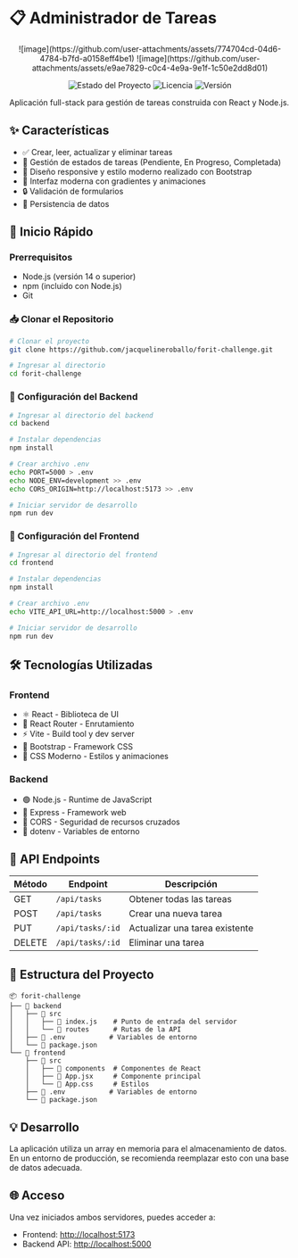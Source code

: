 # 📋 Administrador de Tareas

<div align="center">
![image](https://github.com/user-attachments/assets/774704cd-04d6-4784-b7fd-a0158eff4be1)
![image](https://github.com/user-attachments/assets/e9ae7829-c0c4-4e9a-9e1f-1c50e2dd8d01)

![Estado del Proyecto](https://img.shields.io/badge/estado-activo-brightgreen)
![Licencia](https://img.shields.io/badge/licencia-MIT-blue)
![Versión](https://img.shields.io/badge/versión-1.0.0-orange)

</div>

Aplicación full-stack para gestión de tareas construida con React y Node.js.

## ✨ Características

- ✅ Crear, leer, actualizar y eliminar tareas
- 🔄 Gestión de estados de tareas (Pendiente, En Progreso, Completada)
- 📱 Diseño responsive y estilo moderno realizado con Bootstrap
- 🎨 Interfaz moderna con gradientes y animaciones
- 🔒 Validación de formularios
- 💾 Persistencia de datos

## 🚀 Inicio Rápido

### Prerrequisitos

- Node.js (versión 14 o superior)
- npm (incluido con Node.js)
- Git

### 📥 Clonar el Repositorio

```bash
# Clonar el proyecto
git clone https://github.com/jacquelineroballo/forit-challenge.git

# Ingresar al directorio
cd forit-challenge
```

### 🔧 Configuración del Backend

```bash
# Ingresar al directorio del backend
cd backend

# Instalar dependencias
npm install

# Crear archivo .env
echo PORT=5000 > .env
echo NODE_ENV=development >> .env
echo CORS_ORIGIN=http://localhost:5173 >> .env

# Iniciar servidor de desarrollo
npm run dev
```

### 🎨 Configuración del Frontend

```bash
# Ingresar al directorio del frontend
cd frontend

# Instalar dependencias
npm install

# Crear archivo .env
echo VITE_API_URL=http://localhost:5000 > .env

# Iniciar servidor de desarrollo
npm run dev
```

## 🛠️ Tecnologías Utilizadas

### Frontend

- ⚛️ React - Biblioteca de UI
- 🔄 React Router - Enrutamiento
- ⚡ Vite - Build tool y dev server
- 🎨 Bootstrap - Framework CSS
- 💅 CSS Moderno - Estilos y animaciones

### Backend

- 🟢 Node.js - Runtime de JavaScript
- 🚂 Express - Framework web
- 🔄 CORS - Seguridad de recursos cruzados
- 🔐 dotenv - Variables de entorno

## 📡 API Endpoints

| Método | Endpoint         | Descripción                    |
| ------ | ---------------- | ------------------------------ |
| GET    | `/api/tasks`     | Obtener todas las tareas       |
| POST   | `/api/tasks`     | Crear una nueva tarea          |
| PUT    | `/api/tasks/:id` | Actualizar una tarea existente |
| DELETE | `/api/tasks/:id` | Eliminar una tarea             |

## 📁 Estructura del Proyecto

```
📦 forit-challenge
├── 📂 backend
│   ├── 📂 src
│   │   ├── 📄 index.js    # Punto de entrada del servidor
│   │   └── 📂 routes      # Rutas de la API
│   ├── 📄 .env           # Variables de entorno
│   └── 📄 package.json
└── 📂 frontend
    ├── 📂 src
    │   ├── 📂 components  # Componentes de React
    │   ├── 📄 App.jsx     # Componente principal
    │   └── 📄 App.css     # Estilos
    ├── 📄 .env           # Variables de entorno
    └── 📄 package.json
```

## 💡 Desarrollo

La aplicación utiliza un array en memoria para el almacenamiento de datos. En un entorno de producción, se recomienda reemplazar esto con una base de datos adecuada.

## 🌐 Acceso

Una vez iniciados ambos servidores, puedes acceder a:

- Frontend: [http://localhost:5173](http://localhost:5173)
- Backend API: [http://localhost:5000](http://localhost:5000)

